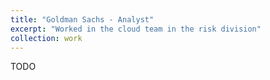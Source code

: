 ```yaml
---
title: "Goldman Sachs - Analyst"
excerpt: "Worked in the cloud team in the risk division"
collection: work
---
```


TODO
